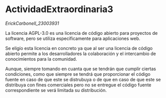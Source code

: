 # ActividadExtraordinaria3

*ErickCarbonell_23003931*

La licencia AGPL-3.0 es una licencia de código abierto para proyectos de software, pero se utiliza especificamente para aplicaciones web.

Se eligío esta licencia en concreto ya que al ser una licencia de código abierto permite a los desarrolladores la colaboración y el intercambio de conocimientos para la comunidad.

Aunque, siempre tomando en cuanta que se tendrán que cumplir ciertas condiciones, como que siempre se tendrá que proporcionar el código fuente en caso de que este se distrubuya o de que en caso de que este se distribuya con fines comerciales pero no se entregue el código fuente correspondiente se verá limitada su distribución.
